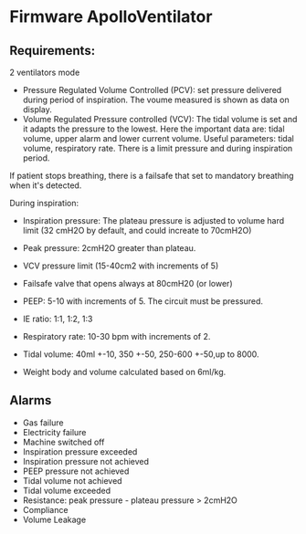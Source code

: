# Firmware ApolloVentilator

## Requirements:
2 ventilators mode
* Pressure Regulated Volume Controlled (PCV): set pressure delivered during period of inspiration. The voume measured is shown as data on display. 
* Volume Regulated Pressure controlled (VCV): The tidal volume is set and it adapts the pressure to the lowest. Here the important data are: tidal volume, upper alarm and lower current volume. Useful parameters: tidal volume, respiratory rate. There is a limit pressure and during inspiration period.

If patient stops breathing, there is a failsafe that set to mandatory breathing when it's detected.

During inspiration:

* Inspiration pressure: The plateau pressure is adjusted to volume hard limit (32 cmH2O by default, and could increate to 70cmH2O)
* Peak pressure: 2cmH2O greater than plateau.
* VCV pressure limit (15-40cm2 with increments of 5)
* Failsafe valve that opens always at 80cmH20 (or lower)

* PEEP: 5-10 with increments of 5. The circuit must be pressured.
* IE ratio: 1:1, 1:2, 1:3
* Respiratory rate: 10-30 bpm with increments of 2.
* Tidal volume: 40ml +-10, 350 +-50, 250-600 +-50,up to 8000. 
* Weight body and volume calculated based on 6ml/kg.


## Alarms

* Gas failure
* Electricity failure
* Machine switched off
* Inspiration pressure exceeded
* Inspiration pressure not achieved
* PEEP pressure not achieved
* Tidal volume not achieved
* Tidal volume exceeded
* Resistance: peak pressure - plateau pressure > 2cmH2O
* Compliance
* Volume Leakage
